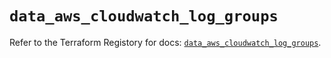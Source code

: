 # `data_aws_cloudwatch_log_groups`

Refer to the Terraform Registory for docs: [`data_aws_cloudwatch_log_groups`](https://www.terraform.io/docs/providers/aws/d/cloudwatch_log_groups).
